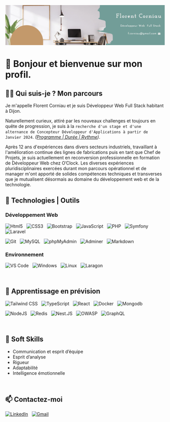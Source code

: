 ![COVER](https://github.com/FlorentCorniau/FlorentCorniau/blob/main/img/Florent_Corniau.png)

# 👋 Bonjour et bienvenue sur mon profil. 

## 🧑‍💼 Qui suis-je ? Mon parcours

Je m'appelle Florent Corniau et je suis Développeur Web Full Stack habitant à Dijon.

Naturellement curieux, attiré par les nouveaux challenges et toujours en quête de progression, je suis à la `recherche d'un stage et d'une alternance de Concepteur Développeur d'Applications à partir de Janvier 2024`.
*([Programme | Durée | Rythme](https://hub.oclock.io/alternance-cda-pro))*.

Après 12 ans d'expériences dans divers secteurs industriels, travaillant à l'amélioration continue des lignes de fabrications puis en tant que Chef de Projets, je suis actuellement en reconversion professionnelle en formation de Développeur Web chez O’Clock. Les diverses expériences pluridisciplinaires exercées durant mon parcours opérationnel et de manager m'ont apporté de solides compétences techniques et transverses que je mutualisent désormais au domaine du développement web et de la technologie.

## 💾 Technologies | Outils
### Développement Web

  <p align="left">
    <img src="https://img.shields.io/badge/Html5-353a45?logo=Html5" alt="Html5" title="Html5" height="25">
    &nbsp;
    <img src="https://img.shields.io/badge/CSS3-353a45?logo=CSS3&logoColor=1572B6" alt="CSS3" title="CSS3" height="25">
    &nbsp;
    <img src="https://img.shields.io/badge/Bootstrap-353a45?logo=Bootstrap" alt="Bootstrap" title="Bootstrap" height="25">
    &nbsp;
    <img src="https://img.shields.io/badge/JavaScript-353a45?logo=JavaScript" alt="JavaScript" title="JavaScript" height="25">
    &nbsp;
    <img src="https://img.shields.io/badge/PHP-353a45?logo=PHP" alt="PHP" title="PHP" height="25">
    &nbsp;
    <img src="https://img.shields.io/badge/Symfony-353a45?logo=Symfony" alt="Symfony" title="Symfony" height="25">
    &nbsp;
    <img src="https://img.shields.io/badge/Laravel-353a45?logo=Laravel" alt="Laravel" title="Laravel" height="25">
    &nbsp;
  </p>

  <p align="left">
    <img src="https://img.shields.io/badge/Git-353a45?logo=Git" alt="Git" title="Git" height="25">
    &nbsp;
    <img src="https://img.shields.io/badge/MySQL-353a45?logo=mysql" alt="MySQL" title="MySQL" height="25">
    &nbsp;
    <img src="https://img.shields.io/badge/phpMyAdmin-353a45?logo=phpMyAdmin" alt="phpMyAdmin" title="phpMyAdmin" height="25">
    &nbsp;
    <img src="https://img.shields.io/badge/Adminer-353a45?logo=adminer&logoColor=black" alt="Adminer" title="Adminer" height="25">
    &nbsp;
    <img src="https://img.shields.io/badge/Markdown-353a45?logo=Markdown" alt="Markdown" title="Markdown" height="25">
    &nbsp;
  </p>
 
### Environnement
 <p align="left">
    <img src="https://img.shields.io/badge/Visual_Studio_Code-353a45?logo=visual%20studio%20code&logoColor=blue" alt="VS Code" title="VS Code" height="25">
    &nbsp;
    <img src="https://img.shields.io/badge/Windows-353a45?logo=Windows&logoColor=blue" alt="Windows" title="Windows" height="25">
    &nbsp;
    <img src="https://img.shields.io/badge/Linux-353a45?logo=Linux" alt="Linux" title="Linux" height="25">
    &nbsp;
    <img src="https://img.shields.io/badge/Laragon-353a45?logo=Laragon" alt="Laragon" title="Laragon" height="25">
    &nbsp;
  </p>
  </br>

## 🌱 Apprentissage en prévision
  <p align="left">
    <img src="https://img.shields.io/badge/Tailwind CSS-353a45?logo=Tailwindcss" alt="Tailwind CSS" title="Tailwind CSS" height="25">
    &nbsp; 
    <img src="https://img.shields.io/badge/TypeScript-353a45?logo=TypeScript " alt="TypeScript " title="TypeScript " height="25">
    &nbsp;
    <img src="https://img.shields.io/badge/React-353a45?logo=React" alt="React" title="React" height="25">
    &nbsp;
    <img src="https://img.shields.io/badge/Docker-353a45?logo=Docker" alt="Docker" title="Docker" height="25">
    &nbsp;
    <img src="https://img.shields.io/badge/Mongodb-353a45?logo=Mongodb" alt="Mongodb" title="Mongodb" height="25">
    &nbsp;
  </p>
    <p align="left">
    <img src="https://img.shields.io/badge/Node.JS-353a45?logo=Node.JS" alt="NodeJS" title="NodeJS" height="25">
    &nbsp;
    <img src="https://img.shields.io/badge/Redis-353a45?logo=Redis" alt="Redis" title="Redis" height="25">
    &nbsp;
    <img src="https://img.shields.io/badge/Nest.JS-353a45?logo=Nestjs&logoColor=red" alt="Nest.JS" title="Nest.JS" height="25">
    &nbsp;
    <img src="https://img.shields.io/badge/Owasp-353a45?logo=OWASP&logoColor=857db5" alt="OWASP" title="OWASP" height="25">
    &nbsp;
    <img src="https://img.shields.io/badge/GraphQL-353a45?logo=GraphQL&logoColor=DE33A6" alt="GraphQL" title="GraphQL" height="25">
    &nbsp;  
  </p>
  </br>

## 🧠 Soft Skills
- Communication et esprit d’équipe
- Esprit d’analyse
- Rigueur
- Adaptabilité
- Intelligence émotionnelle
</br>

## 📫 Contactez-moi

  <p align="left">
    <a href="https://www.linkedin.com/in/florent-corniau/"> <img src="https://img.shields.io/badge/LinkedIn-blue?logo=LinkedIn" alt="LinkedIn" title="LinkedIn" height="25"></a>
    &nbsp;
     <a href="mailto:f.corniau@gmail.com"><img src="https://img.shields.io/badge/Gmail-white?logo=Gmail" alt="Gmail" title="Gmail" height="25"></a>
  </p>

<!--
**FlorentCorniau/FlorentCorniau** is a ✨ _special_ ✨ repository because its `README.md` (this file) appears on your GitHub profile.
https://icons8.com/icon/tzQnYsj2vAdh/symfony-is-a-php-web-application-framework
Here are some ideas to get you started:

- 🔭 I’m currently working on ...
- 🌱 I’m currently learning ...
- 👯 I’m looking to collaborate on ...
- 🤔 I’m looking for help with ...
- 💬 Ask me about ...
- 📫 How to reach me: ...
- 😄 Pronouns: ...
- ⚡ Fun fact: ...
-->
